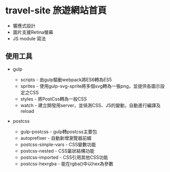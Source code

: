 # travel-site 旅遊網站首頁
* 響應式設計
* 圖片支援Retina螢幕
* JS module 寫法

## 使用工具
* gulp
    * scripts - 由gulp驅動webpack將ES6轉為ES5
    * sprites - 使用gulp-svg-sprite將多個svg轉為一張png，並提供各圖示設定之CSS
    * styles - 將PostCss轉為一般CSS
    * watch - 建立開發用server，並偵測CSS、JS的變動，自動進行編譯及reload

* postcss
    * gulp-postcss - gulp轉postcss主要包
    * autoprefixer - 自動新增瀏覽器前綴
    * postcss-simple-vars - CSS變數功能
    * postcss-nested - CSS巢狀結構功能
    * postcss-imported - CSS引用其他CSS功能
    * postcss-hexrgba - 能在rgba()中以hex為參數